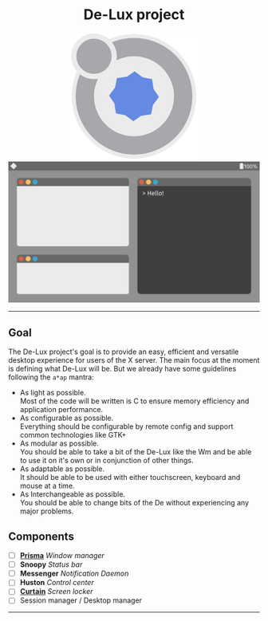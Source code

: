 <h1 align="center">De-Lux project</h1>
<p align="center">
   <img src="https://github.com/Njiallu/De-lux/blob/master/delux.svg" alt="logo" width="256"/>
   <img src="https://github.com/Njiallu/De-lux/blob/master/mocup.png" alt="mocup"/>
</p>

---

## Goal

The De-Lux project's goal is to provide an easy, efficient and versatile desktop experience for users of the X server. The main focus at the moment is defining what De-Lux will be. But we already have some guidelines following the `a*ap` mantra:

- As light as possible.  
   Most of the code will be written is C to ensure memory efficiency and application performance.
- As configurable as possible.  
   Everything should be configurable by remote config and support common technologies like GTK+
- As modular as possible.  
   You should be able to take a bit of the De-Lux like the Wm and be able to use it on it's own or in conjunction of other things.
- As adaptable as possible.  
   It should be able to be used with either touchscreen, keyboard and mouse at a time.
- As Interchangeable as possible.  
   You should be able to change bits of the De without experiencing any major problems.

## Components

- [ ] [**Prisma**](https://github.com/Njiallu/De-lux/wiki/Prisma-(Window-manager)) _Window manager_
- [ ] **Snoopy** _Status bar_
- [ ] **Messenger** _Notification Daemon_
- [ ] **Huston** _Control center_
- [ ] [**Curtain**](https://github.com/Njiallu/De-lux/wiki/Curtain-(Screen-locker)) _Screen locker_
- [ ] Session manager / Desktop manager

----

